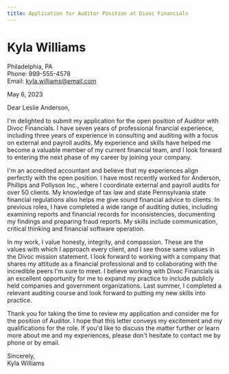 ```yaml
---
title: Application for Auditor Position at Divoc Financials
---
```


# Kyla Williams

Philadelphia, PA  
Phone: 999-555-4578  
Email: kyla.williams@email.com

May 6, 2023

Dear Leslie Anderson,

I'm delighted to submit my application for the open position of Auditor with Divoc Financials. I have seven years of professional financial experience, including three years of experience in consulting and auditing with a focus on external and payroll audits. My experience and skills have helped me become a valuable member of my current financial team, and I look forward to entering the next phase of my career by joining your company.

I'm an accredited accountant and believe that my experiences align perfectly with the open position. I have most recently worked for Anderson, Phillips and Pollyson Inc., where I coordinate external and payroll audits for over 50 clients. My knowledge of tax law and state Pennsylvania state financial regulations also helps me give sound financial advice to clients. In previous roles, I have completed a wide range of auditing duties, including examining reports and financial records for inconsistencies, documenting my findings and preparing fraud reports. My skills include communication, critical thinking and financial software operation.

In my work, I value honesty, integrity, and compassion. These are the values with which I approach every client, and I see those same values in the Divoc mission statement. I look forward to working with a company that shares my attitude as a financial professional and to collaborating with the incredible peers I'm sure to meet. I believe working with Divoc Financials is an excellent opportunity for me to expand my practice to include publicly held companies and government organizations. Last summer, I completed a relevant auditing course and look forward to putting my new skills into practice.

Thank you for taking the time to review my application and consider me for the position of Auditor. I hope that this letter conveys my excitement and my qualifications for the role. If you'd like to discuss the matter further or learn more about me and my experiences, please don't hesitate to contact me by phone or by email.

Sincerely,  
Kyla Williams
